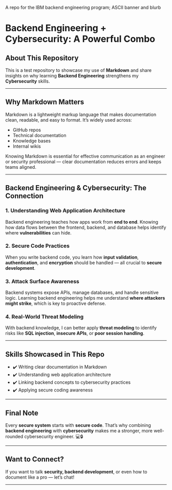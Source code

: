 
A repo for the IBM backend engineering program; ASCII banner and blurb

# Backend Engineering + Cybersecurity: A Powerful Combo

## About This Repository

This is a test repository to showcase my use of **Markdown** and share insights on why learning **Backend Engineering** strengthens my **Cybersecurity** skills.

---

## Why Markdown Matters

Markdown is a lightweight markup language that makes documentation clean, readable, and easy to format. It’s widely used across:

- GitHub repos
- Technical documentation
- Knowledge bases
- Internal wikis

Knowing Markdown is essential for effective communication as an engineer or security professional — clear documentation reduces errors and keeps teams aligned.

---

## Backend Engineering & Cybersecurity: The Connection

### 1. Understanding Web Application Architecture
Backend engineering teaches how apps work from **end to end**. Knowing how data flows between the frontend, backend, and database helps identify where **vulnerabilities** can hide.

### 2. Secure Code Practices
When you write backend code, you learn how **input validation**, **authentication**, and **encryption** should be handled — all crucial to **secure development**.

### 3. Attack Surface Awareness
Backend systems expose APIs, manage databases, and handle sensitive logic. Learning backend engineering helps me understand **where attackers might strike**, which is key to proactive defense.

### 4. Real-World Threat Modeling
With backend knowledge, I can better apply **threat modeling** to identify risks like **SQL injection**, **insecure APIs**, or **poor session handling**.

---

## Skills Showcased in This Repo

- ✔️ Writing clear documentation in Markdown
- ✔️ Understanding web application architecture
- ✔️ Linking backend concepts to cybersecurity practices
- ✔️ Applying secure coding awareness

---

## Final Note

Every **secure system** starts with **secure code**. That’s why combining **backend engineering** with **cybersecurity** makes me a stronger, more well-rounded cybersecurity engineer. 💻🔒

---

## Want to Connect?

If you want to talk **security, backend development**, or even how to document like a pro — let’s chat!

---

